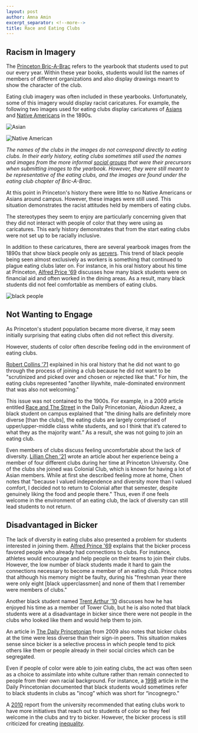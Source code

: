 ```yaml
---
layout: post
author: Amna Amin
excerpt_separator: <!--more-->
title: Race and Eating Clubs 
---
```


## Racism in Imagery 

The [Princeton Bric-A-Brac](https://catalog.hathitrust.org/Record/010314207?type%5B%5D=all&lookfor%5B%5D=Princeton&bool%5B%5D=AND&type%5B%5D=all&lookfor%5B%5D=Bric%20a%20Brac&ft=) refers to the yearbook that students used to put our every year. Within these year books, students would list the names of members of different organizations and also display drawings meant to show the character of the club. 

Eating club imagery was often included in these yearbooks. Unfortunately, some of this imagery would display racist caricatures. For example, the following two images used for eating clubs display caricatures of [Asians](https://catalog.hathitrust.org/Record/010314207?type%5B%5D=all&lookfor%5B%5D=Princeton&bool%5B%5D=AND&type%5B%5D=all&lookfor%5B%5D=Bric%20a%20Brac&ft=) and [Native Americans](https://catalog.hathitrust.org/Record/010314207?type%5B%5D=all&lookfor%5B%5D=Princeton&bool%5B%5D=AND&type%5B%5D=all&lookfor%5B%5D=Bric%20a%20Brac&ft=) in the 1890s. 

![Asian](https://github.com/amnaa329/HUM-331-Princeton.github.io/blob/amnaa329-patch-1/images/Screen%20Shot%202021-05-08%20at%201.27.31%20PM.png?raw=true) 

<!--more-->

![Native American](https://github.com/amnaa329/HUM-331-Princeton.github.io/blob/amnaa329-patch-1/images/Screen%20Shot%202021-05-08%20at%201.26.24%20PM.png?raw=true) 

*The names of the clubs in the images do not correspond directly to eating clubs. In their early history, eating clubs sometimes still used the names and images from the more informal [social groups](https://blogs.princeton.edu/mudd/2015/04/eating-clubs-and-the-street/) that were their precursors when submitting images to the yearbook. However, they were still meant to be representative of the eating clubs, and the images are found under the eating club chapter of Bric-A-Brac.* 


At this point in Princeton's history there were little to no Native Americans or Asians around campus. However, these images were still used. This situation demonstrates the racist attitudes held by members of eating clubs. 

The stereotypes they seem to enjoy are particularly concerning given that they did not interact with people of color that they were using as caricatures. This early history demonstrates that from the start eating clubs were not set up to be racially inclusive. 

In addition to these caricatures, there are several yearbook images from the 1890s that show black people only as [servers](https://catalog.hathitrust.org/Record/010314207?type%5B%5D=all&lookfor%5B%5D=Princeton&bool%5B%5D=AND&type%5B%5D=all&lookfor%5B%5D=Bric%20a%20Brac&ft=). This trend of black people being seen almost exclusively as workers is something that continued to plague eating clubs later on. 
For instance, in his oral history about his time at Princeton, [Alfred Price '69](https://findingaids.princeton.edu/catalog/AC426_c7) discusses how many black students were on financial aid and often worked in the dining areas. As a result, many black students did not feel comfortable as members of eating clubs. 

![black people](https://github.com/amnaa329/HUM-331-Princeton.github.io/blob/amnaa329-patch-1/images/Screen%20Shot%202021-05-08%20at%201.27.42%20PM.png?raw=true) 

## Not Wanting to Engage 

As Princeton's student population became more diverse, it may seem initially surprising that eating clubs often did not reflect this diversity. 

However, students of color often describe feeling odd in the environment of eating clubs.  

[Robert Collins '71](https://findingaids.princeton.edu/catalog/AC426_c3) explained in his oral history that he did not want to go through the process of joining a club because he did not want to be "scrutinized and picked over and chosen or rejected like that." For him, the eating clubs represented "another lilywhite, male-dominated environment that was also not welcoming." 

This issue was not contained to the 1900s. For example, in a 2009 article entitled [Race and The Street](https://www-dailyprincetonian-com.ezproxy.princeton.edu/article/2009/12/race-and-the-street) in the Daily Princetonian, Abiodun Azeez, a black student on campus explained that "the dining halls are definitely more diverse [than the clubs], the eating clubs are largely comprised of upper/upper-middle class white students, and so I think that it’s catered to what they as the majority want.” As a result, she was not going to join an eating club. 

Even members of clubs discuss feeling uncomfortable about the lack of diversity. [Lillian Chen '21](https://www.dailyprincetonian.com/article/2021/02/eating-clubs-personal-reflection-terrace-tower-colonial-cap) wrote an article about her experience being a member of four different clubs during her time at Princeton University. One of the clubs she joined was Colonial Club, which is known for having a lot of Asian members. While at first she described feeling more at home, Chen notes that "because I valued independence and diversity more than I valued comfort, I decided not to return to Colonial after that semester, despite genuinely liking the food and people there." Thus, even if one feels welcome in the environment of an eating club, the lack of diversity can still lead students to not return. 

## Disadvantaged in Bicker 

The lack of diversity in eating clubs also presented a problem for students interested in joining them. [Alfred Prince '69](https://findingaids.princeton.edu/catalog/AC426_c7) explains that the bicker process favored people who already had connections to clubs. For instance, athletes would encourage and help people on their teams to join their clubs. However, the low number of black students made it hard to gain the connections necessary to become a member of an eating club. Prince notes that although his memory might be faulty, during his "freshman year there were only eight [black upperclassmen] and none of them that I remember were members of clubs." 

Another black student named [Trent Arthur '10](https://www-dailyprincetonian-com.ezproxy.princeton.edu/article/2009/12/race-and-the-street) discusses how he has enjoyed his time as a member of Tower Club, but he is also noted that black students were at a disadvantage in bicker since there were not people in the clubs who looked like them and would help them to join. 

An article in [The Daily Princetonian](https://www-dailyprincetonian-com.ezproxy.princeton.edu/article/2009/12/race-and-the-street) from 2009 also notes that bicker clubs at the time were less diverse than their sign-in peers. This situation makes sense since bicker is a selective process in which people tend to pick others like them or people already in their social circles which can be segregated. 

Even if people of color were able to join eating clubs, the act was often seen as a choice to assimilate into white culture rather than remain connected to people from their own racial background. For instance, a [1998](https://dataspace.princeton.edu/bitstream/88435/dsp01dv13zt385/1/Reid_Caraun.pdf) article in the Daily Princetonian documented that black students would sometimes refer to black students in clubs as "incog” which was short for “incognegro."

A [2010](http://wayback.archive-it.org/5151/20180102142543/http://www.princeton.edu/reports/2010/ectf/summary/) report from the university recommended that eating clubs work to have more initiatives that reach out to students of color so they feel welcome in the clubs and try to bicker. However, the bicker process is still criticized for creating [inequality](https://www.dailyprincetonian.com/article/2018/11/abolish-bicker). 
